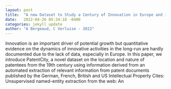```yaml
---
layout: post
title:  "A new Dataset to Study a Century of Innovation in Europe and in the US"
date:   2022-04-26 05:34:18 -0400
categories: jekyll update
author: "A Bergeaud, C Verluise - 2022"
---
```

Innovation is an important driver of potential growth but quantitative evidence on the dynamics of innovative activities in the long-run are hardly documented due to the lack of data, especially in Europe. In this paper, we introduce PatentCity, a novel dataset on the location and nature of patentees from the 19th century using information derived from an automated extraction of relevant information from patent documents published by the German, French, British and US Intellectual Property Cites: Unsupervised named-entity extraction from the web: An